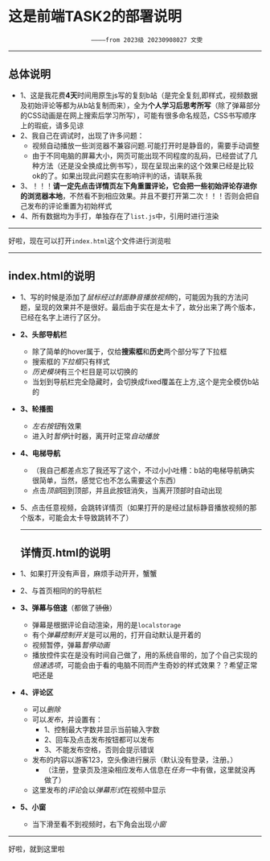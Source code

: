 # 这是前端TASK2的部署说明
                           ————from 2023级 20230908027 文雯
***
## 总体说明
+ 1、这是我花费**4天**时间用原生js写的复刻b站（是完全复刻,即样式，视频数据及初始评论等都为从b站复制而来），全为**个人学习后思考所写**（除了弹幕部分的CSS动画是在网上搜索后学习所写），可能有很多命名规范，CSS书写顺序上的瑕疵，请多见谅
+ 2、我自己在调试时，出现了许多问题：
    + 视频自动播放一些浏览器不兼容问题.可能打开时是静音的，需要手动调整
    + 由于不同电脑的屏幕大小，网页可能出现不同程度的乱码，已经尝试了几种方法（还是没全换成比例书写），现在呈现出来的这个效果已经是比较ok的了。如果出现此问题实在影响评判的话，请联系我
+ 3、！！！**请一定先点击详情页左下角重置评论，它会把一些初始评论存进你的浏览器本地**，不然看不到相应效果。并且不要打开第二次！！！否则会把自己发布的评论重置为初始样式
+ 4、所有数据均为手打，单独存在了`list.js`中，引用时进行渲染

***

好啦，现在可以打开`index.html`这个文件进行浏览啦

***
## index.html的说明
+ 1、写的时候是添加了*鼠标经过封面静音播放视频*的，可能因为我的方法问题，呈现的效果并不是很好。最后由于实在是太卡了，故分出来了两个版本，已经在名字上进行了区分。
  
+ **2、头部导航栏**
   + 除了简单的hover属于，仅给**搜索框**和**历史**两个部分写了下拉框
   + 搜索框的*下拉框*只有样式
   + *历史模块*有三个栏目是可以切换的
   + 当划到导航栏完全隐藏时，会切换成fixed覆盖在上方,这个是完全模仿b站的
  
+ **3、轮播图**
   + *左右按钮*有效果
   + 进入时*暂停*计时器，离开时正常*自动播放*
   <!-- + ~~写到这里才发现当时写轮播图的时候忘记写点击小圆点显示相应图片及标题了，呜呜呜~~  -->

+ **4、电梯导航**
   + （我自己都差点忘了我还写了这个，不过小小吐槽：b站的电梯导航确实很简单，当然，感觉它也不怎么需要这个东西）
   + 点击*顶部*回到顶部，并且此按钮消失，当离开顶部时自动出现
  
+ 5、点击任意视频，会跳转详情页（如果打开的是经过鼠标静音播放视频的那个版本，可能会太卡导致跳转不了）
  
  ***
  ## 详情页.html的说明
+ 1、如果打开没有声音，麻烦手动开开，蟹蟹

+ 2、与首页相同的的导航栏

+ **3、弹幕与倍速**（都做了~~骄傲~~）
   + 弹幕是根据评论自动渲染，用的是`localstorage`
   + 有个*弹幕控制开关*是可以用的，打开自动默认是开着的
   + 视频暂停，弹幕*暂停动画*
   + 播放控件实在是没有时间自己做了，用的系统自带的，加了个自己实现的*倍速选项*，可能会由于看的电脑不同而产生奇妙的样式效果？？希望正常吧还是
+ **4、评论区**
   + 可以*删除*
   + 可以*发布*，并设置有：
       + 1、控制最大字数并显示当前输入字数
       + 2、回车及点击发布按钮都可以发布
       + 3、不能发布空格，否则会提示错误
   + 发布的内容以游客123，空头像进行展示（默认没有登录，注册。）
       + （注册，登录页及渲染相应发布人信息在*任务一*中有做，这里就没再做了） 
   + 这里发布的*评论*会以*弹幕形式*在视频中显示 
+ **5、小窗**
   + 当下滑至看不到视频时，右下角会出现*小窗* 
  
***
  好啦，就到这里啦